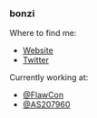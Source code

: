### bonzi

Where to find me:


- [Website](https://lordbonzi.pro)
- [Twitter](https://twitter.com)

Currently working at:
- [@FlawCon](https://github.com/FlawCon)
- [@AS207960](https://github.com/AS207960)

<!--
**Bonzi/Bonzi** is a ✨ _special_ ✨ repository because its `README.md` (this file) appears on your GitHub profile.

Here are some ideas to get you started:

- 🔭 I’m currently working on ...
- 🌱 I’m currently learning ...
- 👯 I’m looking to collaborate on ...
- 🤔 I’m looking for help with ...
- 💬 Ask me about ...
- 📫 How to reach me: ...
- 😄 Pronouns: ...
- ⚡ Fun fact: ...
-->
